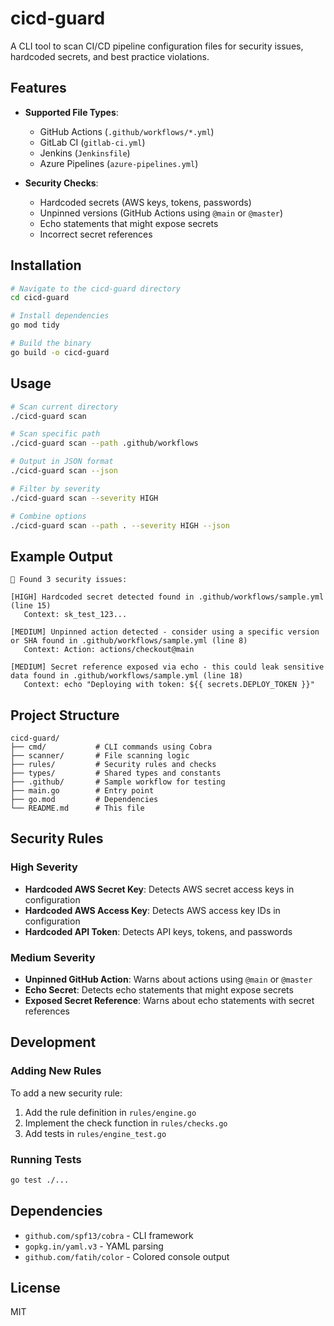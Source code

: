 # cicd-guard

A CLI tool to scan CI/CD pipeline configuration files for security issues, hardcoded secrets, and best practice violations.

## Features

- **Supported File Types**:
  - GitHub Actions (`.github/workflows/*.yml`)
  - GitLab CI (`gitlab-ci.yml`)
  - Jenkins (`Jenkinsfile`)
  - Azure Pipelines (`azure-pipelines.yml`)

- **Security Checks**:
  - Hardcoded secrets (AWS keys, tokens, passwords)
  - Unpinned versions (GitHub Actions using `@main` or `@master`)
  - Echo statements that might expose secrets
  - Incorrect secret references

## Installation

```bash
# Navigate to the cicd-guard directory
cd cicd-guard

# Install dependencies
go mod tidy

# Build the binary
go build -o cicd-guard
```

## Usage

```bash
# Scan current directory
./cicd-guard scan

# Scan specific path
./cicd-guard scan --path .github/workflows

# Output in JSON format
./cicd-guard scan --json

# Filter by severity
./cicd-guard scan --severity HIGH

# Combine options
./cicd-guard scan --path . --severity HIGH --json
```

## Example Output

```
🚨 Found 3 security issues:

[HIGH] Hardcoded secret detected found in .github/workflows/sample.yml (line 15)
   Context: sk_test_123...

[MEDIUM] Unpinned action detected - consider using a specific version or SHA found in .github/workflows/sample.yml (line 8)
   Context: Action: actions/checkout@main

[MEDIUM] Secret reference exposed via echo - this could leak sensitive data found in .github/workflows/sample.yml (line 18)
   Context: echo "Deploying with token: ${{ secrets.DEPLOY_TOKEN }}"
```

## Project Structure

```
cicd-guard/
├── cmd/           # CLI commands using Cobra
├── scanner/       # File scanning logic
├── rules/         # Security rules and checks
├── types/         # Shared types and constants
├── .github/       # Sample workflow for testing
├── main.go        # Entry point
├── go.mod         # Dependencies
└── README.md      # This file
```

## Security Rules

### High Severity
- **Hardcoded AWS Secret Key**: Detects AWS secret access keys in configuration
- **Hardcoded AWS Access Key**: Detects AWS access key IDs in configuration
- **Hardcoded API Token**: Detects API keys, tokens, and passwords

### Medium Severity
- **Unpinned GitHub Action**: Warns about actions using `@main` or `@master`
- **Echo Secret**: Detects echo statements that might expose secrets
- **Exposed Secret Reference**: Warns about echo statements with secret references

## Development

### Adding New Rules

To add a new security rule:

1. Add the rule definition in `rules/engine.go`
2. Implement the check function in `rules/checks.go`
3. Add tests in `rules/engine_test.go`

### Running Tests

```bash
go test ./...
```

## Dependencies

- `github.com/spf13/cobra` - CLI framework
- `gopkg.in/yaml.v3` - YAML parsing
- `github.com/fatih/color` - Colored console output

## License

MIT
